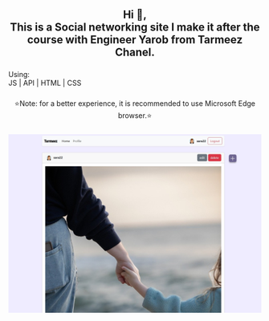 <h2 align="center">Hi 👋, <br>This is a Social networking site I make it after the course with Engineer Yarob from Tarmeez Chanel.</h2>

###
<p align="left">Using: <br>JS | API | HTML | CSS</p>

###

<p align="center">⭐Note: for a better experience, it is recommended to use Microsoft Edge browser.⭐</p>

###
![image](https://github.com/Maha7735/Social-networking-site/blob/3a3d3ae37f4ae28fbab735708d5efccf49cdf9cb/apiAppPic.jpg)
